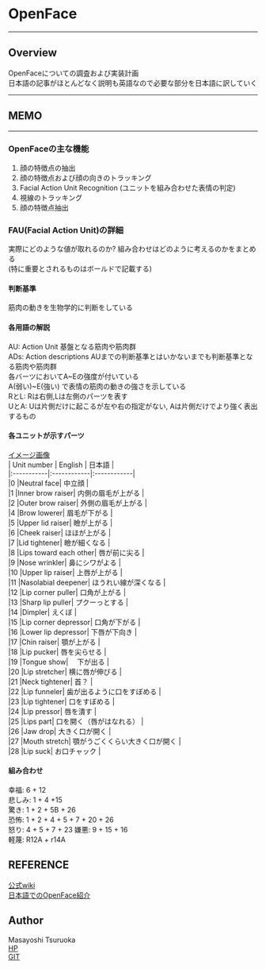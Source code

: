 # OpenFace
***
## Overview  
OpenFaceについての調査および実装計画  
日本語の記事がほとんどなく説明も英語なので必要な部分を日本語に訳していく  
***  
## MEMO
***  
### OpenFaceの主な機能  

1. 顔の特徴点の抽出
2. 顔の特徴点および顔の向きのトラッキング
3. Facial Action Unit Recognition (ユニットを組み合わせた表情の判定)
4. 視線のトラッキング
5. 顔の特徴点抽出

### FAU(Facial Action Unit)の詳細
実際にどのような値が取れるのか? 組み合わせはどのように考えるのかをまとめる  
(特に重要とされるものはボールドで記載する)
#### 判断基準  
筋肉の動きを生物学的に判断をしている
#### 各用語の解説   
AU: Action Unit 基盤となる筋肉や筋肉群  
ADs: Action descriptions AUまでの判断基準とはいかないまでも判断基準となる筋肉や筋肉群  
各バーツにおいてA~Eの強度が付いている  
A(弱い)~E(強い) で表情の筋肉の動きの強さを示している  
RとL: Rは右側,Lは左側のパーツを表す  
UとA: Uは片側だけに起こるが左や右の指定がない, Aは片側だけでより強く表出するもの  

#### 各ユニットが示すパーツ
[イメージ画像](https://www.cs.cmu.edu/~face/facs.htm)  
| Unit number | English | 日本語 |  
|:-----------|:------------|:------------|  
|0	|Neutral face|	中立顔 |  
|1	|Inner brow raiser|	内側の眉毛が上がる |  
|2	|Outer brow raiser|	外側の眉毛が上がる |  
|4	|Brow lowerer|	眉毛が下がる |  
|5	|Upper lid raiser|	瞼が上がる |  
|6	|Cheek raiser|	ほほが上がる |  
|7	|Lid tightener|	瞼が細くなる |  
|8	|Lips toward each other|	唇が前に尖る |  
|9	|Nose wrinkler|	 鼻にシワがよる |  
|10	|Upper lip raiser|	上唇が上がる |  
|11	|Nasolabial deepener|	ほうれい線が深くなる |  
|12	|Lip corner puller|	口角が上がる |  
|13	|Sharp lip puller|	プクーっとする |  
|14	|Dimpler|	えくぼ |  
|15	|Lip corner depressor|	口角が下がる |  
|16	|Lower lip depressor|	下唇が下向き |  
|17	|Chin raiser|	顎が上がる |  
|18	|Lip pucker| 唇を尖らせる	 |  
|19	|Tongue show|	　下が出る |  
|20	|Lip stretcher|	横に唇が伸びる |  
|21	|Neck tightener|	首？ |  
|22	|Lip funneler|	歯が出るように口をすぼめる |  
|23	|Lip tightener|	口をすぼめる |  
|24	|Lip pressor|	唇を潰す |  
|25	|Lips part|	口を開く（唇がはなれる） |  
|26	|Jaw drop|	大きく口が開く |  
|27	|Mouth stretch|	顎がうごくくらい大きく口が開く |  
|28	|Lip suck|	お口チャック |  


#### 組み合わせ  
幸福: 6 + 12  
悲しみ: 1 + 4 +15  
驚き: 1 + 2 + 5B + 26  
恐怖: 1 + 2 + 4 + 5 + 7 + 20 + 26  
怒り: 4 + 5 + 7 + 23
嫌悪: 9 + 15 + 16  
軽蔑: R12A + r14A  



## REFERENCE  
[公式wiki](https://github.com/TadasBaltrusaitis/OpenFace/wiki)  
[日本語でのOpenFace紹介](https://medium.com/@NegativeMind/%E3%82%AA%E3%83%BC%E3%83%97%E3%83%B3%E3%82%BD%E3%83%BC%E3%82%B9%E3%81%AE%E9%A1%94%E3%81%AE%E5%8B%95%E4%BD%9C%E8%A7%A3%E6%9E%90%E3%83%84%E3%83%BC%E3%83%AB%E3%82%AD%E3%83%83%E3%83%88-openface-2383cbb56823)  


## Author
Masayoshi Tsuruoka  
[HP](https://www.ht.sfc.keio.ac.jp/~massaman/)  
[GIT](https://github.com/Masayo4)   
